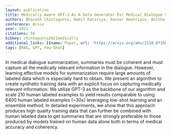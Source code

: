 ```yaml
---
layout: publication
title: Medically Aware GPT-3 As A Data Generator For Medical Dialogue Summarization
authors: Bharath Chintagunta, Namit Katariya, Xavier Amatriain, Anitha Kannan
conference: Arxiv
year: 2021
citations: 56
bibkey: chintagunta2021medically
additional_links: [{name: Paper, url: 'https://arxiv.org/abs/2110.07356'}]
tags: [RAG, GPT, Few-Shot]
---
```

In medical dialogue summarization, summaries must be coherent and must
capture all the medically relevant information in the dialogue. However,
learning effective models for summarization require large amounts of labeled
data which is especially hard to obtain. We present an algorithm to create
synthetic training data with an explicit focus on capturing medically relevant
information. We utilize GPT-3 as the backbone of our algorithm and scale 210
human labeled examples to yield results comparable to using 6400 human labeled
examples (~30x) leveraging low-shot learning and an ensemble method. In
detailed experiments, we show that this approach produces high quality training
data that can further be combined with human labeled data to get summaries that
are strongly preferable to those produced by models trained on human data alone
both in terms of medical accuracy and coherency.